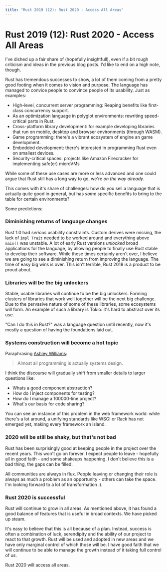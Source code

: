 ```yaml
---
title: "Rust 2019 (12): Rust 2020 - Access All Areas"
---
```


# Rust 2019 (12): Rust 2020 - Access All Areas

I've dished up a fair share of (hopefully insightfull), even if a bit rough criticism and ideas in the previous blog posts. I'd like to end on a high note, though.

Rust has tremendous successes to show, a lot of them coming from a pretty good footing when it comes to vision and purpose. The language has managed to convice people to convince people of its usability. Just as examples:

* High-level, concurrent server programming: Reaping benefits like first-class concurrency support.
* As an optimization language in polyglot environments: rewriting speed-critical parts in Rust.
* Cross-platform library development: for example developing libraries that run on mobile, desktop and browser environments (through WASM).
* Game programming: there's a vibrant ecosystem of engine an game development.
* Embedded development: there's interested in programming Rust even on smallest devices.
* Security-critical spaces: projects like Amazon Firecracker for implementing safe(er) microVMs

While some of these use cases are more or less advanced and one could argue that Rust still has a long way to go, we're _on the way already_.

This comes with it's share of challenges: how do you sell a language that is actually quite good in general, but has _some_ specific benefits to bring to the table for certain environments?

Some predictions:

### Diminishing returns of language changes

Rust 1.0 had _serious_ usability constraints. Custom derives were missing, the lack of `impl Trait` needed to be worked around and everything above `main()` was unstable. A lot of early Rust versions _unlocked_ broad applications for the language, by allowing people to finally use Rust stable to develop their software. While these times certainly aren't over, I believe we are going to see a diminishing return from improving the language. The time of easy big wins is over. This isn't terrible, Rust 2018 is a product to be proud about.

### Libraries will be the big unlockers

Stable, usable libraries will continue to be the big unlockers. Forming clusters of libraries that work well together will be the next big challenge. Due to the pervasive nature of some of these libraries, some ecosystems will form. An example of such a library is Tokio: it's hard to abstract over its use.

"Can I do this in Rust?" was a language question until recently, now it's mostly a question of having the foundations laid out.

### Systems construction will become a hot topic

Paraphrasing [Ashley Williams](https://twitter.com/ag_dubs):

> Almost all programming is actually systems design.

I think the discourse will gradually shift from smaller details to larger questions like: 
* Whats a good component abstraction?
* How do I inject components for testing?
* How do I manage a 100000-line project?
* What's our basis for code sharing?

You can see an instance of this problem in the web framework world: while there's a lot around, a unifying standards like WSGI or Rack has not emerged yet, making every framework an island.

### 2020 will be still be shaky, but that's not bad

Rust has been surprisingly good at keeping people in the project over the recent years. This won't go on forever. I expect people to leave - hopefully all in good faith - and some shakeups happening. I don't believe this is a bad thing, the gaps can be filled.

All communities are always in flux. People leaving or changing their role is always as much a problem as an opportunity - others can take the space. I'm looking forward to a lot of transformation :).

###  Rust 2020 is successful

Rust will continue to grow in all areas. As mentioned above, it has found a good balance of features that is useful in broad contexts. We have picked up steam.

It's easy to believe that this is all because of a plan. Instead, success is often a combination of luck, serendipity and the ability of our project to react to that growth. Rust will be used and adopted in new areas and we have only marginal control of which those will be. I have good faith that we will continue to be able to manage the growth instead of it taking full control of us. 
 
Rust 2020 will access all areas.
